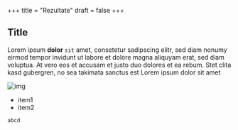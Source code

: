 +++
title = "Rezultate"
draft = false
+++

## Title

Lorem ipsum **dolor** `sit` amet, consetetur sadipscing elitr, sed diam nonumy eirmod     tempor invidunt ut labore et dolore magna aliquyam erat, sed diam voluptua. At     vero eos et accusam et justo duo dolores et ea rebum. Stet clita kasd gubergren,     no sea takimata sanctus est Lorem ipsum dolor sit amet

![img](/img/STIM.png)


* item1
* item2

```text
abcd
```

